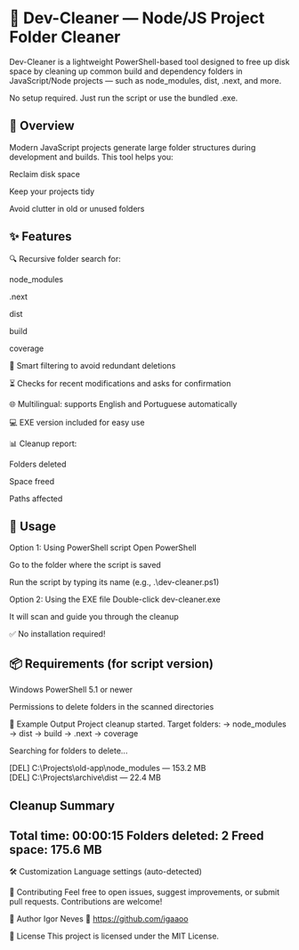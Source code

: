 # 🧹 Dev-Cleaner — Node/JS Project Folder Cleaner

Dev-Cleaner is a lightweight PowerShell-based tool designed to free up disk space by cleaning up common build and dependency folders in JavaScript/Node projects — such as node_modules, dist, .next, and more.

No setup required. Just run the script or use the bundled .exe.

## 🚀 Overview
Modern JavaScript projects generate large folder structures during development and builds. This tool helps you:

Reclaim disk space

Keep your projects tidy

Avoid clutter in old or unused folders

## ✨ Features
🔍 Recursive folder search for:

node_modules

.next

dist

build

coverage

🧠 Smart filtering to avoid redundant deletions

⏳ Checks for recent modifications and asks for confirmation

🌐 Multilingual: supports English and Portuguese automatically

💻 EXE version included for easy use

📊 Cleanup report:

Folders deleted

Space freed

Paths affected

## 🧪 Usage
Option 1: Using PowerShell script
Open PowerShell

Go to the folder where the script is saved

Run the script by typing its name (e.g., .\dev-cleaner.ps1)

Option 2: Using the EXE file
Double-click dev-cleaner.exe

It will scan and guide you through the cleanup

✅ No installation required!

## 📦 Requirements (for script version)
Windows PowerShell 5.1 or newer

Permissions to delete folders in the scanned directories

📄 Example Output
Project cleanup started.
Target folders:
   -> node_modules
   -> dist
   -> build
   -> .next
   -> coverage

Searching for folders to delete...

[DEL] C:\Projects\old-app\node_modules — 153.2 MB  
[DEL] C:\Projects\archive\dist — 22.4 MB  

Cleanup Summary
-
Total time: 00:00:15
Folders deleted: 2
Freed space: 175.6 MB
-
🛠️ Customization
Language settings (auto-detected)

🤝 Contributing
Feel free to open issues, suggest improvements, or submit pull requests. Contributions are welcome!

👤 Author
Igor Neves
🔗 https://github.com/igaaoo

📃 License
This project is licensed under the MIT License.
